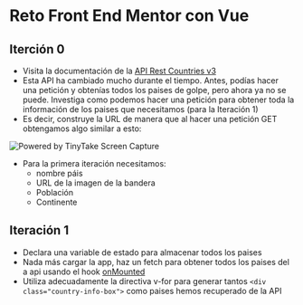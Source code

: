 # Reto Front End Mentor con Vue

## Iterción 0

- Visita la documentación de la [API Rest Countries v3](https://restcountries.com/)
- Esta API ha cambiado mucho durante el tiempo. Antes, podías hacer una petición y obtenías todos los paises de golpe, pero ahora ya no se puede. Investiga como podemos hacer una petición para obtener toda la información de los paises que necesitamos (para la Iteración 1)
- Es decir, construye la URL de manera que al hacer una petición GET obtengamos algo similar a esto:

<img  src="https://oscarm.tinytake.com/media/1797c22?filename=1753873401817_TinyTake30-07-2025-01-03-01_638894702014364010.png&sub_type=thumbnail_preview&type=attachment&width=1200&height=634" title="Powered by TinyTake Screen Capture"/><br>

- Para la primera iteración necesitamos:
  - nombre páis
  - URL de la imagen de la bandera
  - Población
  - Continente



## Iteración 1

- Declara una variable de estado para almacenar todos los paises
- Nada más cargar la app, haz un fetch para obtener todos los paises del a api usando el hook [onMounted](https://vuejs.org/api/composition-api-lifecycle#onmounted)
- Utiliza adecuadamente la directiva v-for para generar tantos `<div class="country-info-box">` como paises hemos recuperado de la API

